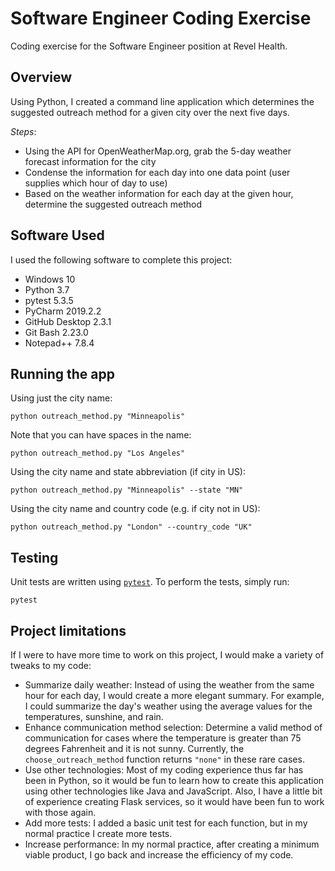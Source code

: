 # Software Engineer Coding Exercise
Coding exercise for the Software Engineer position at Revel Health.

## Overview
Using Python, I created a command line application which determines the suggested outreach method for a given city over
the next five days.

_Steps_:
- Using the API for OpenWeatherMap.org, grab the 5-day weather forecast information for the city
- Condense the information for each day into one data point (user supplies which hour of day to use)
- Based on the weather information for each day at the given hour, determine the suggested outreach method

## Software Used
I used the following software to complete this project:
- Windows 10
- Python 3.7
- pytest 5.3.5
- PyCharm 2019.2.2
- GitHub Desktop 2.3.1
- Git Bash 2.23.0
- Notepad++ 7.8.4

## Running the app
Using just the city name:
```commandline
python outreach_method.py "Minneapolis"
```
Note that you can have spaces in the name:
```commandline
python outreach_method.py "Los Angeles"
```
Using the city name and state abbreviation (if city in US):
```commandline
python outreach_method.py "Minneapolis" --state "MN"
```
Using the city name and country code (e.g. if city not in US):
```commandline
python outreach_method.py "London" --country_code "UK"
```

## Testing
Unit tests are written using [`pytest`](https://docs.pytest.org/en/latest/).
To perform the tests, simply run:
```commandline
pytest
```

## Project limitations
If I were to have more time to work on this project, I would make a variety of tweaks to my code:
- Summarize daily weather: Instead of using the weather from the same hour for each day, I would create a more elegant
summary.  For example, I could summarize the day's weather using the average values for the temperatures, sunshine, and
rain.
- Enhance communication method selection: Determine a valid method of communication for cases where the temperature is
greater than 75 degrees Fahrenheit and it is not sunny.  Currently, the `choose_outreach_method` function returns
`"none"` in these rare cases.
- Use other technologies: Most of my coding experience thus far has been in Python, so it would be fun to learn how to
create this application using other technologies like Java and JavaScript.  Also, I have a little bit of experience
creating Flask services, so it would have been fun to work with those again.
- Add more tests: I added a basic unit test for each function, but in my normal practice I create more tests.
- Increase performance: In my normal practice, after creating a minimum viable product, I go back and increase the
efficiency of my code.
